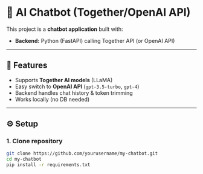 # 🤖 AI Chatbot (Together/OpenAI API)

This project is a **chatbot application** built with:
- **Backend:** Python (FastAPI) calling Together API (or OpenAI API)

---

## 🚀 Features
- Supports **Together AI models** (LLaMA)
- Easy switch to **OpenAI API** (`gpt-3.5-turbo`, `gpt-4`)
- Backend handles chat history & token trimming
- Works locally (no DB needed)
---

## ⚙️ Setup

### 1. Clone repository
```bash
git clone https://github.com/yourusername/my-chatbot.git
cd my-chatbot
pip install -r requirements.txt
